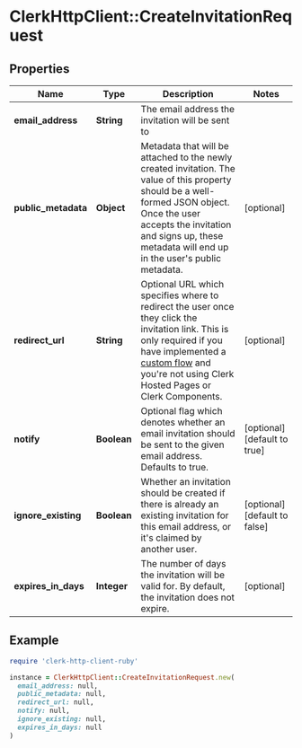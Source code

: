 # ClerkHttpClient::CreateInvitationRequest

## Properties

| Name | Type | Description | Notes |
| ---- | ---- | ----------- | ----- |
| **email_address** | **String** | The email address the invitation will be sent to |  |
| **public_metadata** | **Object** | Metadata that will be attached to the newly created invitation. The value of this property should be a well-formed JSON object. Once the user accepts the invitation and signs up, these metadata will end up in the user&#39;s public metadata. | [optional] |
| **redirect_url** | **String** | Optional URL which specifies where to redirect the user once they click the invitation link. This is only required if you have implemented a [custom flow](https://clerk.com/docs/authentication/invitations#custom-flow) and you&#39;re not using Clerk Hosted Pages or Clerk Components. | [optional] |
| **notify** | **Boolean** | Optional flag which denotes whether an email invitation should be sent to the given email address. Defaults to true. | [optional][default to true] |
| **ignore_existing** | **Boolean** | Whether an invitation should be created if there is already an existing invitation for this email address, or it&#39;s claimed by another user. | [optional][default to false] |
| **expires_in_days** | **Integer** | The number of days the invitation will be valid for. By default, the invitation does not expire. | [optional] |

## Example

```ruby
require 'clerk-http-client-ruby'

instance = ClerkHttpClient::CreateInvitationRequest.new(
  email_address: null,
  public_metadata: null,
  redirect_url: null,
  notify: null,
  ignore_existing: null,
  expires_in_days: null
)
```


